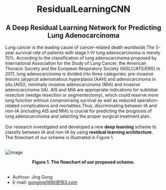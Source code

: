 # <div align=center>ResidualLearningCNN</div>

## <div align=center>A Deep Residual Learning Network for Predicting Lung Adenocarcinoma</div>


Lung cancer is the leading cause of cancer-related death worldwide.The 5-year survival rate of patients with stage I–IV lung adenocarcinoma is merely 15%. According to the classification of lung adenocarcinoma proposed by International Association for the Study of Lung Cancer, the American Thoracic Society and the European Respiratory Society (IASLC/ATS/ERS) in 2011, lung adenocarcinoma is divided into three categories: pre-invasive lesions (atypical adenomatous hyperplasia [AAH] and adenocarcinoma in situ [AIS]), minimally invasive adenocarcinoma (MIA) and invasive adenocarcinoma (IA). AIS and MIA are appropriate indications for sublobar resection (wedge resection or segmentectomy), which could reserve more lung function without compromising survival as well as reduced operation-related complications and mortalities.Thus, discriminating between IA and non-IA (including AIS and MIA) is crucial for predicting the prognosis of lung adenocarcinoma and selecting the proper surgical treatment plan.<br>
<br>
Our research investigated and developed a new <b>deep learning</b> scheme to classify between IA and non-IA by using <b>residual learning architecture</b>. The flowchart of our scheme is illustrated in Figure 1. <br>
<br>

![image](https://github.com/GongJingUSST/ResidualLearningCNN/blob/master/Images/WorkFlow.png)
<br>
<div align=center>
  <b>Figure 1. The flowchart of our proposed scheme.</b>
</div>
<br>

* Authour: Jing Gong   
* E-mail: gongjing1990@163.com

